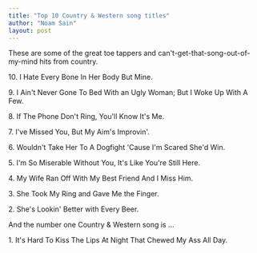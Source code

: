 ```yaml
---
title: "Top 10 Country & Western song titles"
author: "Noam Sain"
layout: post
---
```


These are some of the great toe tappers and can't-get-that-song-out-of-my-mind hits from country.

10\. I Hate Every Bone In Her Body But Mine.

9\. I Ain't Never Gone To Bed With an Ugly Woman; But I Woke Up With A Few.

8\. If The Phone Don't Ring, You'll Know It's Me.

7\. I've Missed You, But My Aim's Improvin'.

6\. Wouldn't Take Her To A Dogfight 'Cause I'm Scared She'd Win.

5\. I'm So Miserable Without You, It's Like You're Still Here.

4\. My Wife Ran Off With My Best Friend And I Miss Him.

3\. She Took My Ring and Gave Me the Finger.

2\. She's Lookin' Better with Every Beer.

And the number one Country &amp; Western song is ...

1\. It's Hard To Kiss The Lips At Night That Chewed My Ass All Day.
